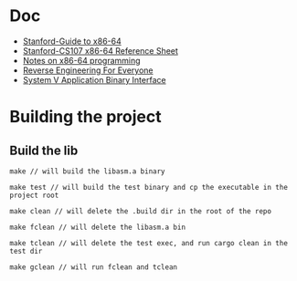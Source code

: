 # Doc

- [Stanford-Guide to x86-64](https://web.stanford.edu/class/cs107/guide/x86-64.html)
- [Stanford-CS107 x86-64 Reference Sheet](https://web.stanford.edu/class/archive/cs/cs107/cs107.1252/resources/x86-64-reference.pdf)
- [Notes on x86-64 programming](https://usr.lmf.cnrs.fr/~jcf/ens/compil/x86-64.pdf)
- [Reverse Engineering For Everyone](https://0xinfection.github.io/reversing/reversing-for-everyone.pdf)
- [System V Application Binary Interface](https://refspecs.linuxbase.org/elf/x86_64-abi-0.99.pdf)

# Building the project

## Build the lib

```
make // will build the libasm.a binary
```
```
make test // will build the test binary and cp the executable in the project root
```
```
make clean // will delete the .build dir in the root of the repo
```
```
make fclean // will delete the libasm.a bin
```
```
make tclean // will delete the test exec, and run cargo clean in the test dir
```
```
make gclean // will run fclean and tclean
```
